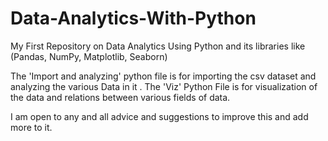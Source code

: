 # Data-Analytics-With-Python
My First Repository on Data Analytics Using Python and its libraries like (Pandas, NumPy, Matplotlib, Seaborn)

The 'Import and analyzing' python file is for importing the csv dataset and analyzing the various Data in it .
The 'Viz' Python File is for visualization of the data and relations between  various fields of data.


I am open to any and all advice and suggestions to improve this and add more to it.
